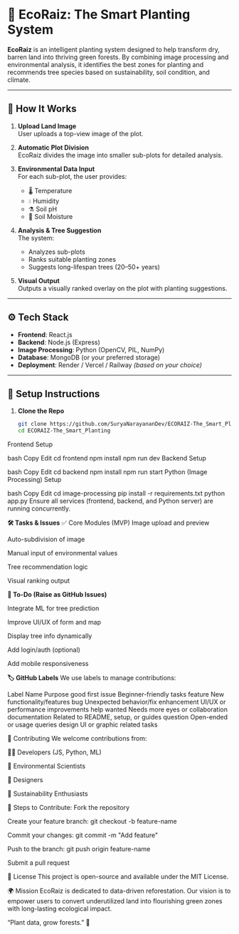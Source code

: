 # 🌿 EcoRaiz: The Smart Planting System

**EcoRaiz** is an intelligent planting system designed to help transform dry, barren land into thriving green forests. By combining image processing and environmental analysis, it identifies the best zones for planting and recommends tree species based on sustainability, soil condition, and climate.

---

## 📸 How It Works

1. **Upload Land Image**  
   User uploads a top-view image of the plot.

2. **Automatic Plot Division**  
   EcoRaiz divides the image into smaller sub-plots for detailed analysis.

3. **Environmental Data Input**  
   For each sub-plot, the user provides:
   - 🌡️ Temperature  
   - 💧 Humidity  
   - ⚗️ Soil pH  
   - 🌱 Soil Moisture  

4. **Analysis & Tree Suggestion**  
   The system:
   - Analyzes sub-plots
   - Ranks suitable planting zones
   - Suggests long-lifespan trees (20–50+ years)

5. **Visual Output**  
   Outputs a visually ranked overlay on the plot with planting suggestions.

---

## ⚙️ Tech Stack

- **Frontend**: React.js
- **Backend**: Node.js (Express)
- **Image Processing**: Python (OpenCV, PIL, NumPy)
- **Database**: MongoDB (or your preferred storage)
- **Deployment**: Render / Vercel / Railway *(based on your choice)*

---

## 🚀 Setup Instructions

1. **Clone the Repo**
   ```bash
   git clone https://github.com/SuryaNarayananDev/ECORAIZ-The_Smart_Planting.git
   cd ECORAIZ-The_Smart_Planting
Frontend Setup

bash
Copy
Edit
cd frontend
npm install
npm run dev
Backend Setup

bash
Copy
Edit
cd backend
npm install
npm run start
Python (Image Processing) Setup

bash
Copy
Edit
cd image-processing
pip install -r requirements.txt
python app.py
Ensure all services (frontend, backend, and Python server) are running concurrently.

**🛠️ Tasks & Issues**
✅ Core Modules (MVP)
 Image upload and preview

 Auto-subdivision of image

 Manual input of environmental values

 Tree recommendation logic

 Visual ranking output

**📌 To-Do (Raise as GitHub Issues)**

 Integrate ML for tree prediction

 Improve UI/UX of form and map

 Display tree info dynamically

 Add login/auth (optional)

 Add mobile responsiveness

**🏷 GitHub Labels**
We use labels to manage contributions:

Label Name	Purpose
good first issue	Beginner-friendly tasks
feature	New functionality/features
bug	Unexpected behavior/fix
enhancement	UI/UX or performance improvements
help wanted	Needs more eyes or collaboration
documentation	Related to README, setup, or guides
question	Open-ended or usage queries
design	UI or graphic related tasks

🤝 Contributing
We welcome contributions from:

👨‍💻 Developers (JS, Python, ML)

🧪 Environmental Scientists

🎨 Designers

🌱 Sustainability Enthusiasts

📌 Steps to Contribute:
Fork the repository

Create your feature branch: git checkout -b feature-name

Commit your changes: git commit -m "Add feature"

Push to the branch: git push origin feature-name

Submit a pull request

📄 License
This project is open-source and available under the MIT License.

🌍 Mission
EcoRaiz is dedicated to data-driven reforestation. Our vision is to empower users to convert underutilized land into flourishing green zones with long-lasting ecological impact.

“Plant data, grow forests.” 🌱
